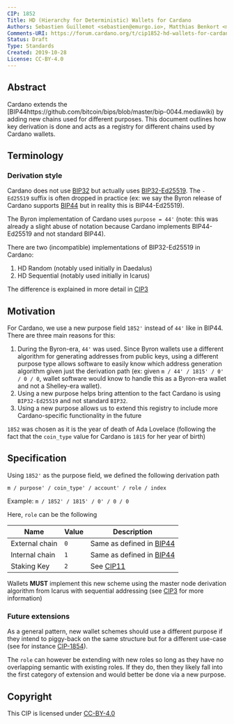 ```yaml
---
CIP: 1852
Title: HD (Hierarchy for Deterministic) Wallets for Cardano
Authors: Sebastien Guillemot <sebastien@emurgo.io>, Matthias Benkort <matthias.benkort@iohk.io>
Comments-URI: https://forum.cardano.org/t/cip1852-hd-wallets-for-cardano/41740
Status: Draft
Type: Standards
Created: 2019-10-28
License: CC-BY-4.0
---
```


## Abstract

Cardano extends the [BIP44https://github.com/bitcoin/bips/blob/master/bip-0044.mediawiki) by adding new chains used for different purposes. This document outlines how key derivation is done and acts as a registry for different chains used by Cardano wallets.

## Terminology

### Derivation style

Cardano does not use [BIP32](https://github.com/bitcoin/bips/blob/master/bip-0032.mediawiki) but actually uses [BIP32-Ed25519](https://raw.githubusercontent.com/input-output-hk/adrestia/master/user-guide/static/Ed25519_BIP.pdf). The `-Ed25519` suffix is often dropped in practice (ex: we say the Byron release of Cardano supports [BIP44](https://github.com/bitcoin/bips/blob/master/bip-0044.mediawiki) but in reality this is BIP44-Ed25519).

The Byron implementation of Cardano uses `purpose = 44'` (note: this was already a slight abuse of notation because Cardano implements BIP44-Ed25519 and not standard BIP44).

There are two (incompatible) implementations of BIP32-Ed25519 in Cardano:

1) HD Random (notably used initially in Daedalus)
2) HD Sequential (notably used initially in Icarus)

The difference is explained in more detail in [CIP3](../CIP-0003)

## Motivation

For Cardano, we use a new purpose field `1852'` instead of `44'` like in BIP44. There are three main reasons for this:

1) During the Byron-era, `44'` was used. Since Byron wallets use a different algorithm for generating addresses from public keys, using a different purpose type allows software to easily know which address generation algorithm given just the derivation path (ex: given `m / 44' / 1815' / 0' / 0 / 0`, wallet software would know to handle this as a Byron-era wallet and not a Shelley-era wallet).
2) Using a new purpose helps bring attention to the fact Cardano is using `BIP32-Ed25519` and not standard `BIP32`.
3) Using a new purpose allows us to extend this registry to include more Cardano-specific functionality in the future

`1852` was chosen as it is the year of death of Ada Lovelace (following the fact that the `coin_type` value for Cardano is `1815` for her year of birth)

## Specification

Using `1852'` as the purpose field, we defined the following derivation path

```
m / purpose' / coin_type' / account' / role / index
```

Example: `m / 1852' / 1815' / 0' / 0 / 0`

Here, `role` can be the following

| Name           | Value | Description
|----------------|-------|-------------
| External chain | `0`   | Same as defined in [BIP44](https://github.com/bitcoin/bips/blob/master/bip-0044.mediawiki)
| Internal chain | `1`   | Same as defined in [BIP44](https://github.com/bitcoin/bips/blob/master/bip-0044.mediawiki)
| Staking Key    | `2`   | See [CIP11](../CIP-0011)

Wallets **MUST** implement this new scheme using the master node derivation algorithm from Icarus with sequential addressing (see [CIP3](../CIP-0003) for more information)

### Future extensions

As a general pattern, new wallet schemes should use a different purpose if they intend to piggy-back on the same structure but for a different use-case (see for instance [CIP-1854](https://cips.cardano.org/cips/cip1854)). 

The `role` can however be extending with new roles so long as they have no overlapping semantic with existing roles. If they do, then they likely fall into the first category of extension and would better be done via a new purpose. 

## Copyright

This CIP is licensed under [CC-BY-4.0](https://creativecommons.org/licenses/by/4.0/legalcode)
